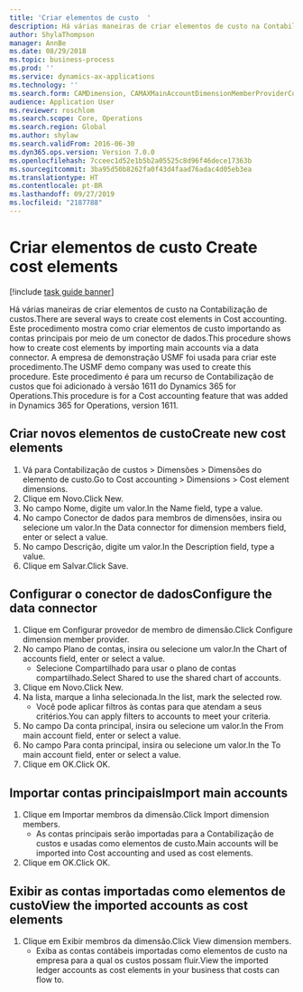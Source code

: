 ```yaml
---
title: 'Criar elementos de custo  '
description: Há várias maneiras de criar elementos de custo na Contabilização de custos.
author: ShylaThompson
manager: AnnBe
ms.date: 08/29/2018
ms.topic: business-process
ms.prod: ''
ms.service: dynamics-ax-applications
ms.technology: ''
ms.search.form: CAMDimension, CAMAXMainAccountDimensionMemberProviderConfiguration, CAMDimensionMember
audience: Application User
ms.reviewer: roschlom
ms.search.scope: Core, Operations
ms.search.region: Global
ms.author: shylaw
ms.search.validFrom: 2016-06-30
ms.dyn365.ops.version: Version 7.0.0
ms.openlocfilehash: 7cceec1d52e1b5b2a05525c8d96f46dece17363b
ms.sourcegitcommit: 3ba95d50b8262fa0f43d4faad76adac4d05eb3ea
ms.translationtype: HT
ms.contentlocale: pt-BR
ms.lasthandoff: 09/27/2019
ms.locfileid: "2187788"
---
```

# <a name="create-cost-elements"></a><span data-ttu-id="d52e1-103">Criar elementos de custo  </span><span class="sxs-lookup"><span data-stu-id="d52e1-103">Create cost elements</span></span> 

[!include [task guide banner](../../includes/task-guide-banner.md)]

<span data-ttu-id="d52e1-104">Há várias maneiras de criar elementos de custo na Contabilização de custos.</span><span class="sxs-lookup"><span data-stu-id="d52e1-104">There are several ways to create cost elements in Cost accounting.</span></span> <span data-ttu-id="d52e1-105">Este procedimento mostra como criar elementos de custo importando as contas principais por meio de um conector de dados.</span><span class="sxs-lookup"><span data-stu-id="d52e1-105">This procedure shows how to create cost elements by importing main accounts via a data connector.</span></span> <span data-ttu-id="d52e1-106">A empresa de demonstração USMF foi usada para criar este procedimento.</span><span class="sxs-lookup"><span data-stu-id="d52e1-106">The USMF demo company was used to create this procedure.</span></span> <span data-ttu-id="d52e1-107">Este procedimento é para um recurso de Contabilização de custos que foi adicionado à versão 1611 do Dynamics 365 for Operations.</span><span class="sxs-lookup"><span data-stu-id="d52e1-107">This procedure is for a Cost accounting feature that was added in Dynamics 365 for Operations, version 1611.</span></span>


## <a name="create-new-cost-elements"></a><span data-ttu-id="d52e1-108">Criar novos elementos de custo</span><span class="sxs-lookup"><span data-stu-id="d52e1-108">Create new cost elements</span></span>
1. <span data-ttu-id="d52e1-109">Vá para Contabilização de custos > Dimensões > Dimensões do elemento de custo.</span><span class="sxs-lookup"><span data-stu-id="d52e1-109">Go to Cost accounting > Dimensions > Cost element dimensions.</span></span>
2. <span data-ttu-id="d52e1-110">Clique em Novo.</span><span class="sxs-lookup"><span data-stu-id="d52e1-110">Click New.</span></span>
3. <span data-ttu-id="d52e1-111">No campo Nome, digite um valor.</span><span class="sxs-lookup"><span data-stu-id="d52e1-111">In the Name field, type a value.</span></span>
4. <span data-ttu-id="d52e1-112">No campo Conector de dados para membros de dimensões, insira ou selecione um valor.</span><span class="sxs-lookup"><span data-stu-id="d52e1-112">In the Data connector for dimension members field, enter or select a value.</span></span>
5. <span data-ttu-id="d52e1-113">No campo Descrição, digite um valor.</span><span class="sxs-lookup"><span data-stu-id="d52e1-113">In the Description field, type a value.</span></span>
6. <span data-ttu-id="d52e1-114">Clique em Salvar.</span><span class="sxs-lookup"><span data-stu-id="d52e1-114">Click Save.</span></span>

## <a name="configure-the-data-connector"></a><span data-ttu-id="d52e1-115">Configurar o conector de dados</span><span class="sxs-lookup"><span data-stu-id="d52e1-115">Configure the data connector</span></span>
1. <span data-ttu-id="d52e1-116">Clique em Configurar provedor de membro de dimensão.</span><span class="sxs-lookup"><span data-stu-id="d52e1-116">Click Configure dimension member provider.</span></span>
2. <span data-ttu-id="d52e1-117">No campo Plano de contas, insira ou selecione um valor.</span><span class="sxs-lookup"><span data-stu-id="d52e1-117">In the Chart of accounts field, enter or select a value.</span></span>
    * <span data-ttu-id="d52e1-118">Selecione Compartilhado para usar o plano de contas compartilhado.</span><span class="sxs-lookup"><span data-stu-id="d52e1-118">Select Shared to use the shared chart of accounts.</span></span>  
3. <span data-ttu-id="d52e1-119">Clique em Novo.</span><span class="sxs-lookup"><span data-stu-id="d52e1-119">Click New.</span></span>
4. <span data-ttu-id="d52e1-120">Na lista, marque a linha selecionada.</span><span class="sxs-lookup"><span data-stu-id="d52e1-120">In the list, mark the selected row.</span></span>
    * <span data-ttu-id="d52e1-121">Você pode aplicar filtros às contas para que atendam a seus critérios.</span><span class="sxs-lookup"><span data-stu-id="d52e1-121">You can apply filters to accounts to meet your criteria.</span></span>  
5. <span data-ttu-id="d52e1-122">No campo Da conta principal, insira ou selecione um valor.</span><span class="sxs-lookup"><span data-stu-id="d52e1-122">In the From main account field, enter or select a value.</span></span>
6. <span data-ttu-id="d52e1-123">No campo Para conta principal, insira ou selecione um valor.</span><span class="sxs-lookup"><span data-stu-id="d52e1-123">In the To main account field, enter or select a value.</span></span>
7. <span data-ttu-id="d52e1-124">Clique em OK.</span><span class="sxs-lookup"><span data-stu-id="d52e1-124">Click OK.</span></span>

## <a name="import-main-accounts"></a><span data-ttu-id="d52e1-125">Importar contas principais</span><span class="sxs-lookup"><span data-stu-id="d52e1-125">Import main accounts</span></span>
1. <span data-ttu-id="d52e1-126">Clique em Importar membros da dimensão.</span><span class="sxs-lookup"><span data-stu-id="d52e1-126">Click Import dimension members.</span></span>
    * <span data-ttu-id="d52e1-127">As contas principais serão importadas para a Contabilização de custos e usadas como elementos de custo.</span><span class="sxs-lookup"><span data-stu-id="d52e1-127">Main accounts will be imported into Cost accounting and used as cost elements.</span></span>  
2. <span data-ttu-id="d52e1-128">Clique em OK.</span><span class="sxs-lookup"><span data-stu-id="d52e1-128">Click OK.</span></span>

## <a name="view-the-imported-accounts-as-cost-elements"></a><span data-ttu-id="d52e1-129">Exibir as contas importadas como elementos de custo</span><span class="sxs-lookup"><span data-stu-id="d52e1-129">View the imported accounts as cost elements</span></span>
1. <span data-ttu-id="d52e1-130">Clique em Exibir membros da dimensão.</span><span class="sxs-lookup"><span data-stu-id="d52e1-130">Click View dimension members.</span></span>
    * <span data-ttu-id="d52e1-131">Exiba as contas contábeis importadas como elementos de custo na empresa para a qual os custos possam fluir.</span><span class="sxs-lookup"><span data-stu-id="d52e1-131">View the imported ledger accounts as cost elements in your business that costs can flow to.</span></span>  

